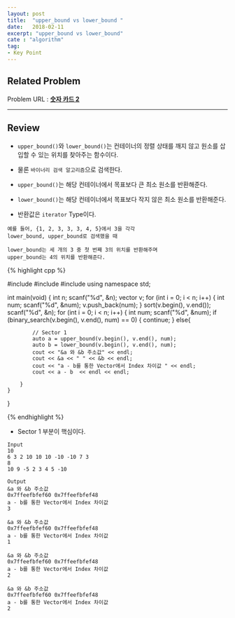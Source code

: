 ```yaml
---
layout: post
title:  "upper_bound vs lower_bound "
date:   2018-02-11
excerpt: "upper_bound vs lower_bound"
cate : "algorithm"
tag:
- Key Point
---
```



## Related Problem
Problem URL : **[숫자 카드 2](https://www.acmicpc.net/problem/10816)**

---


## Review

* `upper_bound()`와 `lower_bound()`는 컨테이너의 정렬 상태를 깨지 않고 원소를 삽입할 수 있는 위치를 찾아주는 함수이다. 

* 물론 `바이너리 검색 알고리즘`으로 검색한다.

* `upper_bound()`는 해당 컨테이너에서 목표보다 큰 최소 원소를 반환해준다.

* `lower_bound()`는 해당 컨테이너에서 목표보다 작지 않은 최소 원소를 반환해준다.

* 반환값은 `iterator` Type이다.

```
예를 들어, {1, 2, 3, 3, 3, 4, 5}에서 3을 각각 
lower_bound, upper_bound로 검색했을 때

lower_bound는 세 개의 3 중 첫 번째 3의 위치를 반환해주며
upper_bound는 4의 위치를 반환해준다.
```

{% highlight cpp %}

#include<iostream>
#include<algorithm>
#include<vector>
using namespace std;

int main(void) {
    int n;
    scanf("%d", &n);
    vector<int> v;
    for (int i = 0; i < n; i++) {
        int num;
        scanf("%d", &num);
        v.push_back(num);
    }
    sort(v.begin(), v.end());
    scanf("%d", &n);
    for (int i = 0; i < n; i++) {
        int num;
        scanf("%d", &num);
        if (binary_search(v.begin(), v.end(), num) == 0) {
            continue;
        }
        else{

            // Sector 1
            auto a = upper_bound(v.begin(), v.end(), num);
            auto b = lower_bound(v.begin(), v.end(), num);
            cout << "&a 와 &b 주소값" << endl;
            cout << &a << " " << &b << endl;
            cout << "a - b를 통한 Vector에서 Index 차이값 " << endl;
            cout << a - b  << endl << endl;
          
        }
    }
}

 
{% endhighlight %}


* Sector 1 부분이 핵심이다.
```
Input
10
6 3 2 10 10 10 -10 -10 7 3
8
10 9 -5 2 3 4 5 -10

Output
&a 와 &b 주소값
0x7ffeefbfef60 0x7ffeefbfef48
a - b를 통한 Vector에서 Index 차이값 
3

&a 와 &b 주소값
0x7ffeefbfef60 0x7ffeefbfef48
a - b를 통한 Vector에서 Index 차이값 
1

&a 와 &b 주소값
0x7ffeefbfef60 0x7ffeefbfef48
a - b를 통한 Vector에서 Index 차이값 
2

&a 와 &b 주소값
0x7ffeefbfef60 0x7ffeefbfef48
a - b를 통한 Vector에서 Index 차이값 
2
```
